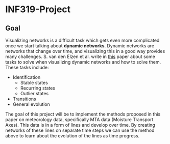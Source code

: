 # INF319-Project

## Goal
Visualizing networks is a difficult task which gets even more complicated once we start talking about **dynamic networks**. Dynamic networks are networks that change over time, and visualizing this in a good way provides many challenges. S. van den Elzen et al. write in [this](doi.org/10.1109/TVCG.2015.2468078) paper about some tasks to solve when visualizing dynamic networks and how to solve them. These tasks include:
* Identification
    * Stable states
    * Recurring states
    * Outlier states
* Transitions
* General evolution

The goal of this project will be to implement the methods proposed in this paper on meteorology data, specifically MTA data (Moisture Transport Axes). This data is in a form of lines and develop over time. By creating networks of these lines on separate time steps we can use the method above to learn about the evolution of the lines as time progress.
